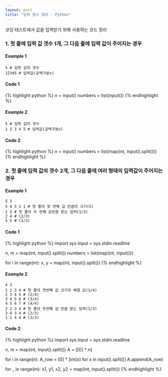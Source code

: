 ```yaml
---
layout: post
title: "입력 함수 정리 - Python"
---
```

코딩 테스트에서 값을 입력받기 위해 사용하는 코드 정리

### 1. 첫 줄에 입력 값 갯수 1개, 그 다음 줄에 입력 값이 주어지는 경우 
#### Example 1
```
5 # 입력 값의 갯수
12345 # 입력값(공백구분x)
```

#### Code 1
{% highlight python %}
n = input()
numbers = list(input())
{% endhighlight %}

#### Example 2
```
5 # 입력 값의 갯수
1 2 3 4 5 # 입력값(공백구분o)
```

#### Code 2
{% highlight python %}
n = input()
numbers = list(map(int, input().split()))
{% endhighlight %}

### 2. 첫 줄에 입력 값의 갯수 2개, 그 다음 줄에 여러 형태의 입력값이 주어지는 경우
#### Example 1
```
5 3 
5 4 3 2 1 # 첫 줄의 첫 번째 값 만큼의 크기(5)
1 3 # 첫 줄의 두 번째 값만큼 받는 입력(1/3)
2 4 # (2/3)
5 5 # (3/3)
```
#### Code 1
{% highlight python %}
import sys
input = sys.stdin.readline

n, m = map(int, input().split())
numbers = list(map(int, input()))

for i in range(m):
    x, y = map(int, input().split())
{% endhighlight %}

#### Example 2
```
4 3
1 2 3 4 # 첫 줄의 첫번째 값 크기의 배열 값(1/4)
2 3 4 5 # (2/4)
3 4 5 6 # (3/4)
4 5 6 7 # (4/4)
2 2 3 4 # 첫 줄의 두번째 값 만큼 받는 입력(1/3)
3 4 3 4 # (2/3)
1 1 4 4 # (3/3)
```
#### Code 2
{% highlight python %}
import sys
input = sys.stdin.readline

n, m = map(int, input().split())
A = [[0] * n]

for i in range(n):
    A_row = [0] * [int(x) for x in input().split()]
    A.append(A_row)

for _ in range(m):
    x1, y1, x2, y2 = map(int, input().split())
{% endhighlight %}